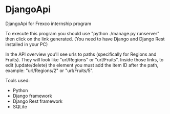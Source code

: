 # DjangoApi
DjangoApi for Frexco internship program

To execute this program you should use "python ./manage.py runserver" then click on the link generated.
(You need to have Django and Django Rest installed in your PC)

In the API overview you'll see urls to paths (specifically for Regions and Fruits). They will look like "url/Regions" or "url/Fruits".
  Inside those links, to edit (update/delete) the element you must add the item ID after the path, example: "url/Regions/2" or "url/Fruits/5".
  
Tools used:
  - Python
  - Django framework
  - Django Rest framework
  - SQLite
